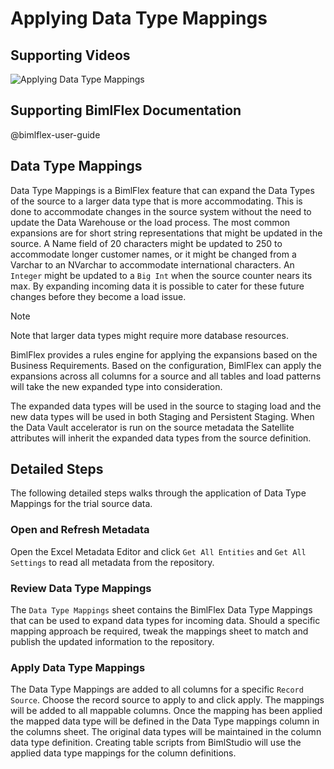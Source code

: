 # Applying Data Type Mappings

## Supporting Videos

![Applying Data Type Mappings](https://www.youtube.com/watch?v=hGLYrPqOPwg?rel=0&autoplay=0)

## Supporting BimlFlex Documentation

@bimlflex-user-guide

## Data Type Mappings

Data Type Mappings is a BimlFlex feature that can expand the Data Types of the source to a larger data type that is more accommodating. This is done to accommodate changes in the source system without the need to update the Data Warehouse or the load process. The most common expansions are for short string representations that might be updated in the source. A Name field of 20 characters might be updated to 250 to accommodate longer customer names, or it might be changed from a Varchar to an NVarchar to accommodate international characters. An `Integer` might be updated to a `Big Int` when the source counter nears its max. By expanding incoming data it is possible to cater for these future changes before they become a load issue.

>[!NOTE]
> Note that larger data types might require more database resources.

BimlFlex provides a rules engine for applying the expansions based on the Business Requirements. Based on the configuration, BimlFlex can apply the expansions across all columns for a source and all tables and load patterns will take the new expanded type into consideration.

The expanded data types will be used in the source to staging load and the new data types will be used in both Staging and Persistent Staging. When the Data Vault accelerator is run on the source metadata the Satellite attributes will inherit the expanded data types from the source definition.

## Detailed Steps

The following detailed steps walks through the application of Data Type Mappings for the trial source data.

### Open and Refresh Metadata

Open the Excel Metadata Editor and click `Get All Entities` and `Get All Settings` to read all metadata from the repository.

### Review Data Type Mappings

The `Data Type Mappings` sheet contains the BimlFlex Data Type Mappings that can be used to expand data types for incoming data. Should a specific mapping approach be required, tweak the mappings sheet to match and publish the updated information to the repository.

### Apply Data Type Mappings

The Data Type Mappings are added to all columns for a specific `Record Source`. Choose the record source to apply to and click apply. The mappings will be added to all mappable columns.
Once the mapping has been applied the mapped data type will be defined in the Data Type mappings column in the columns sheet. The original data types will be maintained in the column data type definition. Creating table scripts from BimlStudio will use the applied data type mappings for the column definitions.
